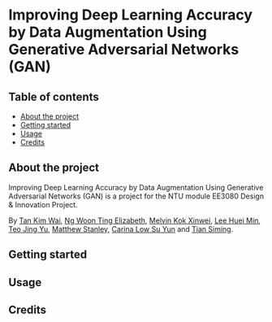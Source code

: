 <!-- omit in toc -->
# ​Improving Deep Learning Accuracy by Data Augmentation Using Generative Adversarial Networks (GAN)

<!-- omit in toc -->
## Table of contents

- [About the project](#about-the-project)
- [Getting started](#getting-started)
- [Usage](#usage)
- [Credits](#credits)

## About the project

​Improving Deep Learning Accuracy by Data Augmentation Using Generative Adversarial Networks (GAN) is a project for the NTU module EE3080 Design & Innovation Project.

By [Tan Kim Wai](https://github.com/ktan119), [Ng Woon Ting Elizabeth](https://github.com/elizabethhng), [Melvin Kok Xinwei](https://github.com/melvinkokxw), [Lee Huei Min](#), [Teo Jing Yu](#), [Matthew Stanley](#), [Carina Low Su Yun](#) and [Tian Siming](#).

## Getting started

## Usage

## Credits

